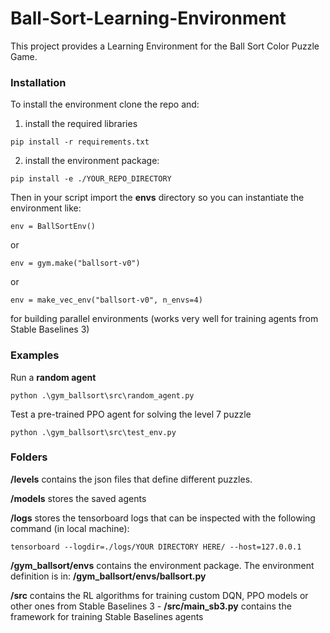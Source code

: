 # Ball-Sort-Learning-Environment

This project provides a Learning Environment for the Ball Sort Color Puzzle Game.

### Installation

To install the environment clone the repo and:

1) install the required libraries
```
pip install -r requirements.txt
```

2) install the environment package:
```
pip install -e ./YOUR_REPO_DIRECTORY
```

Then in your script import the **envs** directory so you can instantiate the environment like:
```
env = BallSortEnv()
```
or
```
env = gym.make("ballsort-v0")
```
or
```
env = make_vec_env("ballsort-v0", n_envs=4)
```
for building parallel environments (works very well for training agents from Stable Baselines 3)

### Examples

Run a **random agent**
```
python .\gym_ballsort\src\random_agent.py
```

Test a pre-trained PPO agent for solving the level 7 puzzle
```
python .\gym_ballsort\src\test_env.py
```

### Folders

**/levels** contains the json files that define different puzzles.

**/models** stores the saved agents

**/logs** stores the tensorboard logs that can be inspected with the following command (in local machine):
```
tensorboard --logdir=./logs/YOUR DIRECTORY HERE/ --host=127.0.0.1
```

**/gym_ballsort/envs**  contains the environment package. The environment definition is in: **/gym_ballsort/envs/ballsort.py**

**/src** contains the RL algorithms for training custom DQN, PPO models or other ones from Stable Baselines 3
    - **/src/main_sb3.py** contains the framework for training Stable Baselines agents
    



